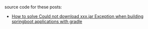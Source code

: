 source code for these posts:

- [How to solve Could not download xxx.jar Exception when building springboot applications with gradle](https://bswen.com/2020/11/java-How-to-solve-springboot-exception-1.html)
